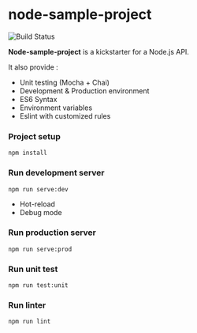 # node-sample-project
![Build Status](https://travis-ci.org/rubs019/node-sample-project.svg?branch=master)

**Node-sample-project** is a kickstarter for a Node.js API.

It also provide : 
* Unit testing (Mocha + Chai)
* Development & Production environment
* ES6 Syntax
* Environment variables
* Eslint with customized rules

### Project setup
```
npm install
```

### Run development server
```
npm run serve:dev
```
* Hot-reload
* Debug mode

### Run production server
```
npm run serve:prod
```

### Run unit test
```
npm run test:unit
```

### Run linter
```
npm run lint
```